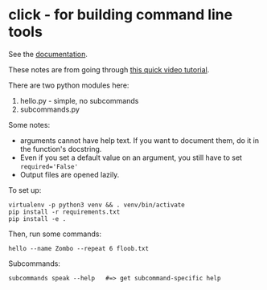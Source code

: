 # click - for building command line tools

See the [documentation](http://click.pocoo.org/5/).

These notes are from going through [this quick video 
tutorial](https://www.youtube.com/watch?v=kNke39OZ2k0). 

There are two python modules here:

1. hello.py - simple, no subcommands
2. subcommands.py

Some notes:

- arguments cannot have help text. If you want to document them, do it in the
  function's docstring.
- Even if you set a default value on an argument, you still have to set
  `required='False'`
- Output files are opened lazily.


To set up:

```
virtualenv -p python3 venv && . venv/bin/activate
pip install -r requirements.txt
pip install -e .
```

Then, run some commands:

```
hello --name Zombo --repeat 6 floob.txt
```

Subcommands:

```
subcommands speak --help   #=> get subcommand-specific help
```
